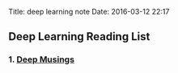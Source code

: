Title: deep learning note
Date: 2016-03-12 22:17

## Deep Learning Reading List

### 1. [Deep Musings](http://jmozah.github.io/links/)
